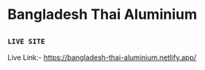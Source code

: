 # Bangladesh Thai Aluminium

##
### `LIVE SITE`

Live Link:- https://bangladesh-thai-aluminium.netlify.app/ 

 
